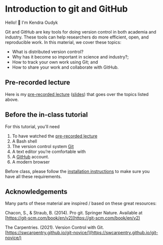 # Introduction to git and GitHub

Hello! 👋 I'm Kendra Oudyk

Git and GitHub are key tools for doing version control in both academia and industry. These tools can help researchers do more efficient, open, and reproducible work. In this material, we cover these topics:

* What is distributed version control?
* Why has it become so important in science and industry?;
* How to track your own work using Git; and
* How to share your work and collaborate with GitHub.


## Pre-recorded lecture
Here is my [pre-recorded lecture](https://youtu.be/b0ETTTKfu2Y) ([slides](https://github.com/koudyk/intro_git_github/blob/main/1-pre-recorded-material/pre-recorded_lecture_slides.pdf)) that goes over the topics listed above.


## Before the in-class tutorial
For this tutorial, you'll need

1. To have watched the [pre-recorded lecture](https://youtu.be/b0ETTTKfu2Y)
2. A Bash shell
3. The version control system [Git](https://git-scm.com/)
4. A text editor you’re comfortable with 
5. A [GitHub](https://github.com/) account.
6. A modern browser

Before class, please follow the [installation instructions](https://github.com/koudyk/intro_git_github/blob/main/2-in-class-tutorial/2_installation_instructions.md) to make sure you have all these requirements.





## Acknowledgements
Many parts of these material are inspired / based on these great resources:

Chacon, S., & Straub, B. (2014). Pro git. Springer Nature. Available at [https://git-scm.com/book/en/v2](https://git-scm.com/book/en/v2)

The Carpentries. (2021). Version Control with Git. [https://swcarpentry.github.io/git-novice/](https://swcarpentry.github.io/git-novice/)